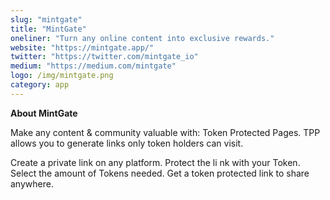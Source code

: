 ```yaml
---
slug: "mintgate"
title: "MintGate"
oneliner: "Turn any online content into exclusive rewards."
website: "https://mintgate.app/"
twitter: "https://twitter.com/mintgate_io"
medium: "https://medium.com/mintgate"
logo: /img/mintgate.png
category: app
---
```


<b>About MintGate</b>

Make any content & community valuable with: Token Protected Pages. TPP allows you to generate links only token holders can visit.

Create a private link on any platform. Protect the li nk with your Token. Select the amount of Tokens needed. Get a token protected link to share anywhere.
